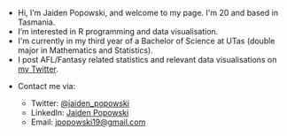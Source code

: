 - Hi, I’m Jaiden Popowski, and welcome to my page. I'm 20 and based in Tasmania.
- I’m interested in R programming and data visualisation.
- I'm currently in my third year of a Bachelor of Science at UTas (double major in Mathematics and Statistics).
- I post AFL/Fantasy related statistics and relevant data visualisations on <a href="https://twitter.com/jaiden_popowski">my Twitter</a>.

<ul class="roman">
 <li>Contact me via:</li>
 <ul class="square">
  <li>Twitter: <a href="https://twitter.com/jaiden_popowski">@jaiden_popowski</a></li>
  <li>LinkedIn: <a href="https://www.linkedin.com/in/jaiden-popowski-b71003236">Jaiden Popowski</a></li>
  <li>Email: <a href="https://mail.google.com/mail/?view=cm&to=jpopowski19@gmail.com&su=Enquiry from Github">jpopowski19@gmail.com</a></li>
 </ul>
 </li>
</ul>
